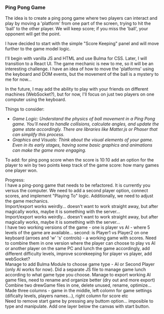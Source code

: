 ### Ping Pong Game

The idea is to create a ping pong game where two players can interact and play by moving a 'platform' from one part of the screen, trying to hit the 'ball' to the other player. We will keep score; if you miss the 'ball', your opponent will get the point.

I have decided to start with the simple "Score Keeping" panel and will move further to the game model logic.

I'll begin with vanilla JS and HTML and use Bulma for CSS. Later, I will transition to a React UI. The game mechanic is new to me, so it will be an interesting challenge. I have an idea of how to move the 'platforms' using the keyboard and DOM events, but the movement of the ball is a mystery to me for now... <br>

In the future, I may add the ability to play with your friends on different machines (WebSocket?), but for now, I'll focus on just two players on one computer using the keyboard.

Things to consider:
- *Game Logic: Understand the physics of ball movement in a Ping Pong game. You'll need to handle collisions, calculate angles, and update the game state accordingly. There are libraries like Matter.js or Phaser that can simplify this process.* 
- *Graphics and Visuals: Think about the visual elements of your game. Even in its early stages, having some basic graphics and animations can make the game more engaging.*

To add:
for ping pong score  when the score is 10:10 add an option for the player to win by two points
keep track of the game score: how many games one player won. 

Progress: <br>
I have a ping-pong game that needs to be refactored. It is currently you versus the computer. We need to add a second player option, connect scores, and implement "Playing To" logic. Additionally, we need to adjust the game mechanics.<br>
Import/export works weirdly... doesn't want to work straight away, but after magically works, maybe it is something with the server... <br>
Import/export works weirdly... doesn't want to work straight away, but after magically works, maybe it is something with the server...<br>
I have two working versions of the game - one is player vs AI - where 5 levels of the game are available... second: is Player1 vs Player2 on one keyboard (arroes and 'w' 's' controls) -  a working game with scores. Need to combine them in one version where the player can choose to play vs AI or another player on the same PC and lunch the game accordingly, add different difficulty levels, improve scorekeeping for player vs player, add webSocket?<br>
Manage to add Bulma Module to choose game type - AI or Second Player (only AI works for now). Did a separate JS file to manage game lunch according to what game type you choose. Manage to export working AI game files, need to rename and organize better (dry out and more export) <br>
Combine two drewGame files in one, delete unused, rename, optimize...<br>
Made three columns - game in the middle, left colomn for game settings (dificalty levels, players names...), right column for score etc <br>
Need to remove start game by pressing any buttom option... imposible to type and manipulate. Add one layer below the canvas with start button.
